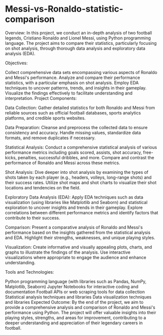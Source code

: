 # Messi-vs-Ronaldo-statistic-comparison
Overview:
In this project, we conduct an in-depth analysis of two football legends, Cristiano Ronaldo and Lionel Messi, using Python programming language. The project aims to compare their statistics, particularly focusing on shot analysis, through thorough data analysis and exploratory data analysis (EDA).

Objectives:

Collect comprehensive data sets encompassing various aspects of Ronaldo and Messi's performance.
Analyze and compare their performance statistics, with a particular emphasis on shot analysis.
Employ EDA techniques to uncover patterns, trends, and insights in their gameplay.
Visualize the findings effectively to facilitate understanding and interpretation.
Project Components:

Data Collection: Gather detailed statistics for both Ronaldo and Messi from reliable sources such as official football databases, sports analytics platforms, and credible sports websites.

Data Preparation: Cleanse and preprocess the collected data to ensure consistency and accuracy. Handle missing values, standardize data formats, and remove duplicates if necessary.

Statistical Analysis: Conduct a comprehensive statistical analysis of various performance metrics including goals scored, assists, shot accuracy, free-kicks, penalties, successful dribbles, and more. Compare and contrast the performance of Ronaldo and Messi across these metrics.

Shot Analysis: Dive deeper into shot analysis by examining the types of shots taken by each player (e.g., headers, volleys, long-range shots) and their success rates. Utilize shot maps and shot charts to visualize their shot locations and tendencies on the field.

Exploratory Data Analysis (EDA): Apply EDA techniques such as data visualization (using libraries like Matplotlib and Seaborn) and statistical exploration to uncover insights and trends in their gameplay. Explore correlations between different performance metrics and identify factors that contribute to their success.

Comparison: Present a comparative analysis of Ronaldo and Messi's performance based on the insights gathered from the statistical analysis and EDA. Highlight their strengths, weaknesses, and unique playing styles.

Visualization: Create informative and visually appealing plots, charts, and graphs to illustrate the findings of the analysis. Use interactive visualizations where appropriate to engage the audience and enhance understanding.

Tools and Technologies:

Python programming language (with libraries such as Pandas, NumPy, Matplotlib, Seaborn)
Jupyter Notebooks for interactive coding and documentation
Football APIs or web scraping tools for data collection
Statistical analysis techniques and libraries
Data visualization techniques and libraries
Expected Outcome:
By the end of the project, we aim to provide a comprehensive analysis and comparison of Ronaldo and Messi's performance using Python. The project will offer valuable insights into their playing styles, strengths, and areas for improvement, contributing to a deeper understanding and appreciation of their legendary careers in football.
